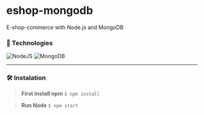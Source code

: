 # eshop-mongodb
 E-shop-commerce with Node.js and MongoDB

### 🧪 Technologies

![NodeJS](https://img.shields.io/badge/node.js-6DA55F?style=for-the-badge&logo=node.js&logoColor=white) ![MongoDB](https://img.shields.io/badge/MongoDB-%234ea94b.svg?style=for-the-badge&logo=mongodb&logoColor=white)

---
### 🛠️ Instalation

> **First install npm**
`$ npm install`

> **Run Node**
`$ npm start`
